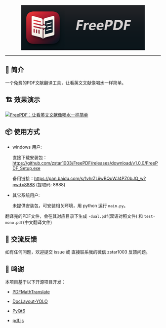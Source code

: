 <div align="center">
  <img src="assets/logo_with_txt.png" width="400" alt="FreePDF">
</div>

--- 

## 🌟 简介

一个免费的PDF文献翻译工具，让看英文文献像喝水一样简单。


## 🏗️ 效果演示

[![FreePDF：让看英文文献像喝水一样简单](https://i0.hdslb.com/bfs/archive/43c920704c379c27424211f3edfc1657369dfd66.jpg@672w_378h_1c.avif)](https://www.bilibili.com/video/BV1hcKfzEE9e)


## 📦 使用方式

- windows 用户:

  直接下载安装包：https://github.com/zstar1003/FreePDF/releases/download/v1.0.0/FreePDF_Setup.exe

  备用链接：https://pan.baidu.com/s/1vhrZLiiwBQuWJ4PZ0bJQ_w?pwd=8888 (提取码: 8888)

- 其它系统用户:

  未提供安装包，可安装相关环境，用 python 运行 `main.py`。

翻译完的PDF文件，会在其对应目录下生成 `-dual.pdf`(双语对照文件) 和 `test-mono.pdf`(中文翻译文件)


## 📮 交流反馈

如有任何问题，欢迎提交 issue 或 直接联系我的微信 zstar1003 反馈问题。

## 🚀 鸣谢

本项目基于以下开源项目开发：

- [PDFMathTranslate](https://github.com/Byaidu/PDFMathTranslate)

- [DocLayout-YOLO](https://github.com/opendatalab/DocLayout-YOLO)

- [PyQt6](https://www.riverbankcomputing.com/software/pyqt)

- [pdf.js](https://github.com/mozilla/pdf.js)

